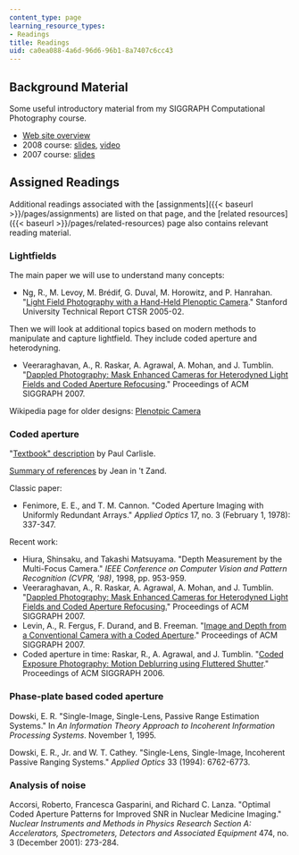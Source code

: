 ```yaml
---
content_type: page
learning_resource_types:
- Readings
title: Readings
uid: ca0ea088-4a6d-96d6-96b1-8a7407c6cc43
---
```


Background Material
-------------------

Some useful introductory material from my SIGGRAPH Computational Photography course.

*   [Web site overview](http://web.media.mit.edu/~raskar/photo/)
*   2008 course: [slides](http://web.media.mit.edu/~raskar/photo/), [video](http://www.slideshare.net/cameraculture/raskar-computational-camera-fall-2009-lecture-01)
*   2007 course: [slides](http://web.media.mit.edu/~raskar/photo/)

Assigned Readings
-----------------

Additional readings associated with the [assignments]({{< baseurl >}}/pages/assignments) are listed on that page, and the [related resources]({{< baseurl >}}/pages/related-resources) page also contains relevant reading material.

### Lightfields

The main paper we will use to understand many concepts:

*   Ng, R., M. Levoy, M. Brédif, G. Duval, M. Horowitz, and P. Hanrahan. "[Light Field Photography with a Hand-Held Plenoptic Camera](http://graphics.stanford.edu/papers/lfcamera/)." Stanford University Technical Report CTSR 2005-02.

Then we will look at additional topics based on modern methods to manipulate and capture lightfield. They include coded aperture and heterodyning.

*   Veeraraghavan, A., R. Raskar, A. Agrawal, A. Mohan, and J. Tumblin. "[Dappled Photography: Mask Enhanced Cameras for Heterodyned Light Fields and Coded Aperture Refocusing](http://web.media.mit.edu/~raskar/Mask/)." Proceedings of ACM SIGGRAPH 2007.

Wikipedia page for older designs: [Plenotpic Camera](http://en.wikipedia.org/wiki/Plenoptic_camera)

### Coded aperture

"[Textbook" description](http://www.paulcarlisle.net/old/codedaperture.html) by Paul Carlisle.

[Summary of references](http://astrophysics.gsfc.nasa.gov/cai/coded_intr.html) by Jean in 't Zand.

Classic paper:

*   Fenimore, E. E., and T. M. Cannon. "Coded Aperture Imaging with Uniformly Redundant Arrays." _Applied Optics_ 17, no. 3 (February 1, 1978): 337-347.

Recent work:

*   Hiura, Shinsaku, and Takashi Matsuyama. "Depth Measurement by the Multi-Focus Camera." _IEEE Conference on Computer Vision and Pattern Recognition (CVPR, '98)_, 1998, pp. 953-959.
*   Veeraraghavan, A., R. Raskar, A. Agrawal, A. Mohan, and J. Tumblin. "[Dappled Photography: Mask Enhanced Cameras for Heterodyned Light Fields and Coded Aperture Refocusing.](http://web.media.mit.edu/~raskar/Mask/)" Proceedings of ACM SIGGRAPH 2007.
*   Levin, A., R. Fergus, F. Durand, and B. Freeman. "[Image and Depth from a Conventional Camera with a Coded Aperture](http://groups.csail.mit.edu/graphics/CodedAperture/)." Proceedings of ACM SIGGRAPH 2007.
*   Coded aperture in time: Raskar, R., A. Agrawal, and J. Tumblin. "[Coded Exposure Photography: Motion Deblurring using Fluttered Shutter](http://web.media.mit.edu/~raskar/deblur/)." Proceedings of ACM SIGGRAPH 2006.

### Phase-plate based coded aperture

Dowski, E. R. "Single-Image, Single-Lens, Passive Range Estimation Systems." In _An Information Theory Approach to Incoherent Information Processing Systems_. November 1, 1995.

Dowski, E. R., Jr. and W. T. Cathey. "Single-Lens, Single-Image, Incoherent Passive Ranging Systems." _Applied Optics_ 33 (1994): 6762-6773.

### Analysis of noise

Accorsi, Roberto, Francesca Gasparini, and Richard C. Lanza. "Optimal Coded Aperture Patterns for Improved SNR in Nuclear Medicine Imaging." _Nuclear Instruments and Methods in Physics Research Section A: Accelerators, Spectrometers, Detectors and Associated Equipment_ 474, no. 3 (December 2001): 273-284.